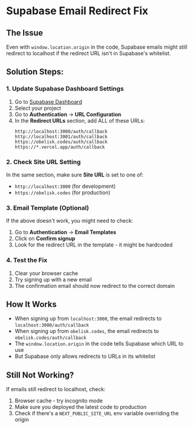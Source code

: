 # Supabase Email Redirect Fix

## The Issue
Even with `window.location.origin` in the code, Supabase emails might still redirect to localhost if the redirect URL isn't in Supabase's whitelist.

## Solution Steps:

### 1. Update Supabase Dashboard Settings

1. Go to [Supabase Dashboard](https://app.supabase.com)
2. Select your project
3. Go to **Authentication** → **URL Configuration**
4. In the **Redirect URLs** section, add ALL of these URLs:
   ```
   http://localhost:3000/auth/callback
   http://localhost:3001/auth/callback
   https://obelisk.codes/auth/callback
   https://*.vercel.app/auth/callback
   ```

### 2. Check Site URL Setting
In the same section, make sure **Site URL** is set to one of:
- `http://localhost:3000` (for development)
- `https://obelisk.codes` (for production)

### 3. Email Template (Optional)
If the above doesn't work, you might need to check:
1. Go to **Authentication** → **Email Templates**
2. Click on **Confirm signup**
3. Look for the redirect URL in the template - it might be hardcoded

### 4. Test the Fix
1. Clear your browser cache
2. Try signing up with a new email
3. The confirmation email should now redirect to the correct domain

## How It Works
- When signing up from `localhost:3000`, the email redirects to `localhost:3000/auth/callback`
- When signing up from `obelisk.codes`, the email redirects to `obelisk.codes/auth/callback`
- The `window.location.origin` in the code tells Supabase which URL to use
- But Supabase only allows redirects to URLs in its whitelist

## Still Not Working?
If emails still redirect to localhost, check:
1. Browser cache - try incognito mode
2. Make sure you deployed the latest code to production
3. Check if there's a `NEXT_PUBLIC_SITE_URL` env variable overriding the origin